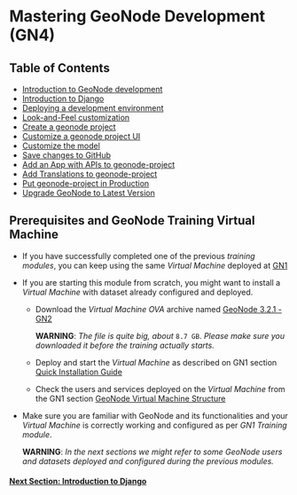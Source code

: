 # Mastering GeoNode Development (GN4)

## Table of Contents

 - [Introduction to GeoNode development](005_INTRODUCTION.md)
 - [Introduction to Django](010_DJANGO_INTRO.md)
 - [Deploying a development environment](020_DEV_ENV.md)
 - [Look-and-Feel customization](030_LF_SIMPLE.md)
 - [Create a geonode project](040_create_project.md)
 - [Customize a geonode project UI](050_project_customize_ui.md)
 - [Customize the model](055_project_customize_model.md)
 - [Save changes to GitHub](060_GEONODE_PROJ_SAVE_GITHUB.md)
 - [Add an App with APIs to geonode-project](070_GEONODE_PROJ_APP.md)
 - [Add Translations to geonode-project](080_GEONODE_PROJ_I18N.md)
 - [Put geonode-project in Production](090_GEONODE_PROJ_PROD.md)
 - [Upgrade GeoNode to Latest Version](100_GEONODE_UPGRADE.md)

## Prerequisites and GeoNode Training Virtual Machine

* If you have successfully completed one of the previous _training modules_, you can keep using the same _Virtual Machine_ deployed at [GN1](../GN1/QUICK_INSTALL.md)
* If you are starting this module from scratch, you might want to install a _Virtual Machine_ with dataset already configured and deployed.
   - Download the _Virtual Machine OVA_ archive named [GeoNode 3.2.1 - GN2](https://www.dropbox.com/s/7sqdz0fe1i3hdem/GeoNode%203.2.1%20-%20GN2.ova?dl=1)
   
     **WARNING**: _The file is quite big, about_ `8.7 GB`. _Please make sure you downloaded it before the training actually starts._
   -  Deploy and start the _Virtual Machine_ as described on GN1 section [Quick Installation Guide](../GN1/QUICK_INSTALL.md)
   -  Check the users and services deployed on the _Virtual Machine_ from the GN1 section [GeoNode Virtual Machine Structure](../GN1/VM_STRUCTURE.md)
* Make sure you are familiar with GeoNode and its functionalities and your _Virtual Machine_ is correctly working and configured as per _GN1 Training module_.

     **WARNING**: _In the next sections we might refer to some GeoNode users and datasets deployed and configured during the previous modules._

#### [Next Section: Introduction to Django](010_DJANGO_INTRO.md)
